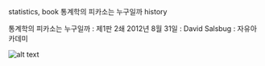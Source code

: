 statistics, book
통계학의 피카소는 누구일까
history

통계학의 피카소는 누구일까
:   제1판 2쇄 2012년 8월 31일
:   David Salsbug
:   자유아카데미

![alt text](http://book.daum-img.net/R110x160/BOK00011373566BA?moddttm=20141007075144 "통계학의 피카소는 누구일까")






